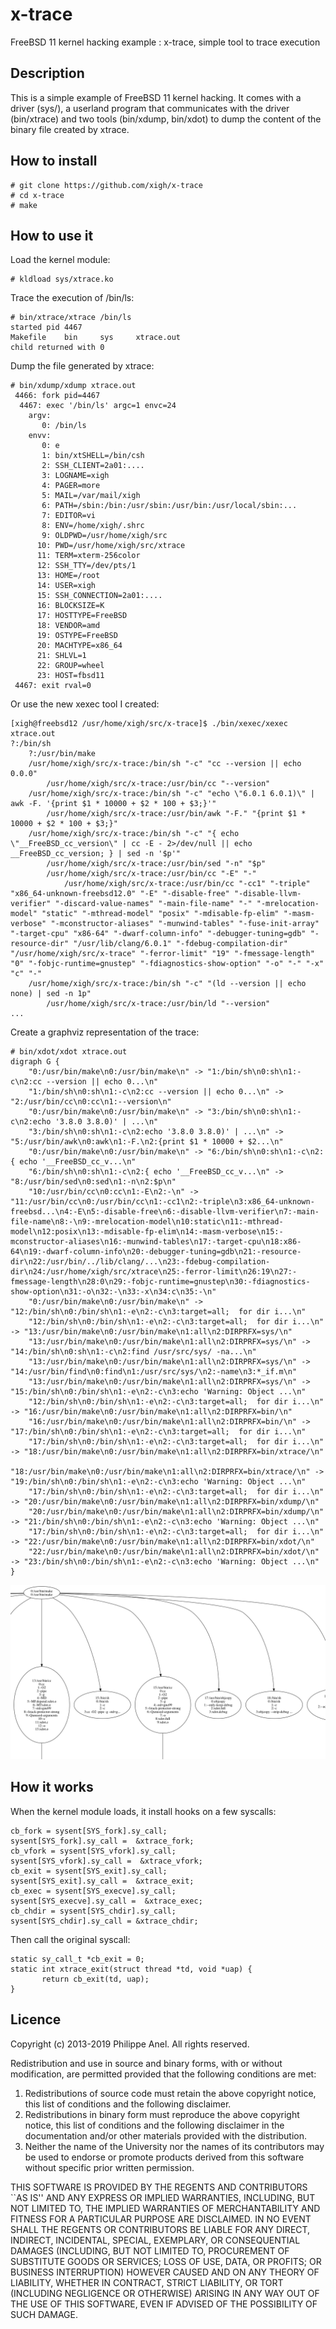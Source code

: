 # x-trace
FreeBSD 11 kernel hacking example : x-trace, simple tool to trace execution

Description
--------------

This is a simple example of FreeBSD 11 kernel hacking. It comes with a driver (sys/), a userland program that communicates with the driver (bin/xtrace) and two tools (bin/xdump, bin/xdot) to dump the content of the binary file created by xtrace.

How to install
--------------

	# git clone https://github.com/xigh/x-trace
	# cd x-trace
	# make

How to use it
--------------

Load the kernel module:

	# kldload sys/xtrace.ko

Trace the execution of /bin/ls:

	# bin/xtrace/xtrace /bin/ls
	started pid 4467
	Makefile	bin		sys		xtrace.out
	child returned with 0

Dump the file generated by xtrace:

	# bin/xdump/xdump xtrace.out 
	 4466: fork pid=4467
	  4467: exec '/bin/ls' argc=1 envc=24
		argv:
		   0: /bin/ls
		envv:
		   0: e
		   1: bin/xtSHELL=/bin/csh
		   2: SSH_CLIENT=2a01:....
		   3: LOGNAME=xigh
		   4: PAGER=more
		   5: MAIL=/var/mail/xigh
		   6: PATH=/sbin:/bin:/usr/sbin:/usr/bin:/usr/local/sbin:...
		   7: EDITOR=vi
		   8: ENV=/home/xigh/.shrc
		   9: OLDPWD=/usr/home/xigh/src
		  10: PWD=/usr/home/xigh/src/xtrace
		  11: TERM=xterm-256color
		  12: SSH_TTY=/dev/pts/1
		  13: HOME=/root
		  14: USER=xigh
		  15: SSH_CONNECTION=2a01:....
		  16: BLOCKSIZE=K
		  17: HOSTTYPE=FreeBSD
		  18: VENDOR=amd
		  19: OSTYPE=FreeBSD
		  20: MACHTYPE=x86_64
		  21: SHLVL=1
		  22: GROUP=wheel
		  23: HOST=fbsd11
	 4467: exit rval=0

Or use the new xexec tool I created:

	[xigh@freebsd12 /usr/home/xigh/src/x-trace]$ ./bin/xexec/xexec xtrace.out
	?:/bin/sh
		?:/usr/bin/make
		/usr/home/xigh/src/x-trace:/bin/sh "-c" "cc --version || echo 0.0.0"
			/usr/home/xigh/src/x-trace:/usr/bin/cc "--version"
		/usr/home/xigh/src/x-trace:/bin/sh "-c" "echo \"6.0.1 6.0.1)\" | awk -F. '{print $1 * 10000 + $2 * 100 + $3;}'"
			/usr/home/xigh/src/x-trace:/usr/bin/awk "-F." "{print $1 * 10000 + $2 * 100 + $3;}"
		/usr/home/xigh/src/x-trace:/bin/sh "-c" "{ echo \"__FreeBSD_cc_version\" | cc -E - 2>/dev/null || echo __FreeBSD_cc_version; } | sed -n '$p'"
			/usr/home/xigh/src/x-trace:/usr/bin/sed "-n" "$p"
			/usr/home/xigh/src/x-trace:/usr/bin/cc "-E" "-"
				/usr/home/xigh/src/x-trace:/usr/bin/cc "-cc1" "-triple" "x86_64-unknown-freebsd12.0" "-E" "-disable-free" "-disable-llvm-verifier" "-discard-value-names" "-main-file-name" "-" "-mrelocation-model" "static" "-mthread-model" "posix" "-mdisable-fp-elim" "-masm-verbose" "-mconstructor-aliases" "-munwind-tables" "-fuse-init-array" "-target-cpu" "x86-64" "-dwarf-column-info" "-debugger-tuning=gdb" "-resource-dir" "/usr/lib/clang/6.0.1" "-fdebug-compilation-dir" "/usr/home/xigh/src/x-trace" "-ferror-limit" "19" "-fmessage-length" "0" "-fobjc-runtime=gnustep" "-fdiagnostics-show-option" "-o" "-" "-x" "c" "-"
		/usr/home/xigh/src/x-trace:/bin/sh "-c" "(ld --version || echo none) | sed -n 1p"
			/usr/home/xigh/src/x-trace:/usr/bin/ld "--version"
	...

Create a graphviz representation of the trace:

	# bin/xdot/xdot xtrace.out
	digraph G {
		"0:/usr/bin/make\n0:/usr/bin/make\n" -> "1:/bin/sh\n0:sh\n1:-c\n2:cc --version || echo 0...\n"
		"1:/bin/sh\n0:sh\n1:-c\n2:cc --version || echo 0...\n" -> "2:/usr/bin/cc\n0:cc\n1:--version\n"
		"0:/usr/bin/make\n0:/usr/bin/make\n" -> "3:/bin/sh\n0:sh\n1:-c\n2:echo '3.8.0 3.8.0)' | ...\n"
		"3:/bin/sh\n0:sh\n1:-c\n2:echo '3.8.0 3.8.0)' | ...\n" -> "5:/usr/bin/awk\n0:awk\n1:-F.\n2:{print $1 * 10000 + $2...\n"
		"0:/usr/bin/make\n0:/usr/bin/make\n" -> "6:/bin/sh\n0:sh\n1:-c\n2:{ echo '__FreeBSD_cc_v...\n"
		"6:/bin/sh\n0:sh\n1:-c\n2:{ echo '__FreeBSD_cc_v...\n" -> "8:/usr/bin/sed\n0:sed\n1:-n\n2:$p\n"
		"10:/usr/bin/cc\n0:cc\n1:-E\n2:-\n" -> "11:/usr/bin/cc\n0:/usr/bin/cc\n1:-cc1\n2:-triple\n3:x86_64-unknown-freebsd...\n4:-E\n5:-disable-free\n6:-disable-llvm-verifier\n7:-main-file-name\n8:-\n9:-mrelocation-model\n10:static\n11:-mthread-model\n12:posix\n13:-mdisable-fp-elim\n14:-masm-verbose\n15:-mconstructor-aliases\n16:-munwind-tables\n17:-target-cpu\n18:x86-64\n19:-dwarf-column-info\n20:-debugger-tuning=gdb\n21:-resource-dir\n22:/usr/bin/../lib/clang/...\n23:-fdebug-compilation-dir\n24:/usr/home/xigh/src/xtrace\n25:-ferror-limit\n26:19\n27:-fmessage-length\n28:0\n29:-fobjc-runtime=gnustep\n30:-fdiagnostics-show-option\n31:-o\n32:-\n33:-x\n34:c\n35:-\n"
		"0:/usr/bin/make\n0:/usr/bin/make\n" -> "12:/bin/sh\n0:/bin/sh\n1:-e\n2:-c\n3:target=all;  for dir i...\n"
		"12:/bin/sh\n0:/bin/sh\n1:-e\n2:-c\n3:target=all;  for dir i...\n" -> "13:/usr/bin/make\n0:/usr/bin/make\n1:all\n2:DIRPRFX=sys/\n"
		"13:/usr/bin/make\n0:/usr/bin/make\n1:all\n2:DIRPRFX=sys/\n" -> "14:/bin/sh\n0:sh\n1:-c\n2:find /usr/src/sys/ -na...\n"
		"13:/usr/bin/make\n0:/usr/bin/make\n1:all\n2:DIRPRFX=sys/\n" -> "14:/usr/bin/find\n0:find\n1:/usr/src/sys/\n2:-name\n3:*_if.m\n"
		"13:/usr/bin/make\n0:/usr/bin/make\n1:all\n2:DIRPRFX=sys/\n" -> "15:/bin/sh\n0:/bin/sh\n1:-e\n2:-c\n3:echo 'Warning: Object ...\n"
		"12:/bin/sh\n0:/bin/sh\n1:-e\n2:-c\n3:target=all;  for dir i...\n" -> "16:/usr/bin/make\n0:/usr/bin/make\n1:all\n2:DIRPRFX=bin/\n"
		"16:/usr/bin/make\n0:/usr/bin/make\n1:all\n2:DIRPRFX=bin/\n" -> "17:/bin/sh\n0:/bin/sh\n1:-e\n2:-c\n3:target=all;  for dir i...\n"
		"17:/bin/sh\n0:/bin/sh\n1:-e\n2:-c\n3:target=all;  for dir i...\n" -> "18:/usr/bin/make\n0:/usr/bin/make\n1:all\n2:DIRPRFX=bin/xtrace/\n"
		"18:/usr/bin/make\n0:/usr/bin/make\n1:all\n2:DIRPRFX=bin/xtrace/\n" -> "19:/bin/sh\n0:/bin/sh\n1:-e\n2:-c\n3:echo 'Warning: Object ...\n"
		"17:/bin/sh\n0:/bin/sh\n1:-e\n2:-c\n3:target=all;  for dir i...\n" -> "20:/usr/bin/make\n0:/usr/bin/make\n1:all\n2:DIRPRFX=bin/xdump/\n"
		"20:/usr/bin/make\n0:/usr/bin/make\n1:all\n2:DIRPRFX=bin/xdump/\n" -> "21:/bin/sh\n0:/bin/sh\n1:-e\n2:-c\n3:echo 'Warning: Object ...\n"
		"17:/bin/sh\n0:/bin/sh\n1:-e\n2:-c\n3:target=all;  for dir i...\n" -> "22:/usr/bin/make\n0:/usr/bin/make\n1:all\n2:DIRPRFX=bin/xdot/\n"
		"22:/usr/bin/make\n0:/usr/bin/make\n1:all\n2:DIRPRFX=bin/xdot/\n" -> "23:/bin/sh\n0:/bin/sh\n1:-e\n2:-c\n3:echo 'Warning: Object ...\n"
	}
		

![My image](img/example.png)

How it works
--------------

When the kernel module loads, it install hooks on a few syscalls:

	cb_fork = sysent[SYS_fork].sy_call;
	sysent[SYS_fork].sy_call =  &xtrace_fork;
	cb_vfork = sysent[SYS_vfork].sy_call;
	sysent[SYS_vfork].sy_call =  &xtrace_vfork;
	cb_exit = sysent[SYS_exit].sy_call;
	sysent[SYS_exit].sy_call =  &xtrace_exit;
	cb_exec = sysent[SYS_execve].sy_call;
	sysent[SYS_execve].sy_call =  &xtrace_exec;
	cb_chdir = sysent[SYS_chdir].sy_call;
	sysent[SYS_chdir].sy_call = &xtrace_chdir;

Then call the original syscall:

	static sy_call_t *cb_exit = 0;
	static int xtrace_exit(struct thread *td, void *uap) {
	       return cb_exit(td, uap);
	}

Licence
--------------

   Copyright (c) 2013-2019 Philippe Anel. All rights reserved.
  
   Redistribution and use in source and binary forms, with or without
   modification, are permitted provided that the following conditions
   are met:
   1. Redistributions of source code must retain the above copyright
      notice, this list of conditions and the following disclaimer.
   2. Redistributions in binary form must reproduce the above copyright
      notice, this list of conditions and the following disclaimer in the
      documentation and/or other materials provided with the distribution.
   4. Neither the name of the University nor the names of its contributors
      may be used to endorse or promote products derived from this software
      without specific prior written permission.
  
   THIS SOFTWARE IS PROVIDED BY THE REGENTS AND CONTRIBUTORS ``AS IS'' AND
   ANY EXPRESS OR IMPLIED WARRANTIES, INCLUDING, BUT NOT LIMITED TO, THE
   IMPLIED WARRANTIES OF MERCHANTABILITY AND FITNESS FOR A PARTICULAR PURPOSE
   ARE DISCLAIMED.  IN NO EVENT SHALL THE REGENTS OR CONTRIBUTORS BE LIABLE
   FOR ANY DIRECT, INDIRECT, INCIDENTAL, SPECIAL, EXEMPLARY, OR CONSEQUENTIAL
   DAMAGES (INCLUDING, BUT NOT LIMITED TO, PROCUREMENT OF SUBSTITUTE GOODS
   OR SERVICES; LOSS OF USE, DATA, OR PROFITS; OR BUSINESS INTERRUPTION)
   HOWEVER CAUSED AND ON ANY THEORY OF LIABILITY, WHETHER IN CONTRACT, STRICT
   LIABILITY, OR TORT (INCLUDING NEGLIGENCE OR OTHERWISE) ARISING IN ANY WAY
   OUT OF THE USE OF THIS SOFTWARE, EVEN IF ADVISED OF THE POSSIBILITY OF
   SUCH DAMAGE.
